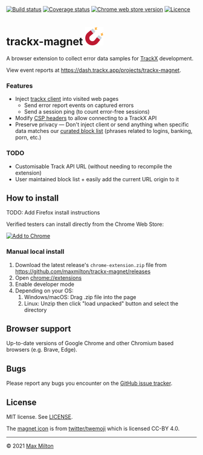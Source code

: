 [![Build status](https://img.shields.io/github/workflow/status/maxmilton/trackx-magnet/ci)](https://github.com/maxmilton/trackx-magnet/actions)
[![Coverage status](https://img.shields.io/codeclimate/coverage/maxmilton/trackx-magnet)](https://codeclimate.com/github/maxmilton/trackx-magnet)
[![Chrome web store version](https://img.shields.io/chrome-web-store/v/nmdlenjlhfgjbmljgopgmigoljgmnpae.svg)](https://chrome.google.com/webstore/detail/trackx-magnet/nmdlenjlhfgjbmljgopgmigoljgmnpae)
[![Licence](https://img.shields.io/github/license/maxmilton/trackx-magnet.svg)](https://github.com/maxmilton/trackx-magnet/blob/master/LICENSE)

# trackx-magnet ![](./static/icon48.png)

A browser extension to collect error data samples for [TrackX](https://github.com/maxmilton/trackx) development.

View event reports at <https://dash.trackx.app/projects/trackx-magnet>.

### Features

- Inject [trackx client](https://github.com/maxmilton/trackx/tree/master/packages/client) into visited web pages
  - Send error report events on captured errors
  - Send a session ping (to count error-free sessions)
- Modify [CSP headers](https://developer.mozilla.org/en-US/docs/Web/HTTP/CSP) to allow connecting to a TrackX API
- Preserve privacy — Don't inject client or send anything when specific data matches our [curated block list](https://github.com/maxmilton/trackx-magnet/blob/master/src/blocklist.json) (phrases related to logins, banking, porn, etc.)

### TODO

- Customisable Track API URL (without needing to recompile the extension)
- User maintained block list + easily add the current URL origin to it

## How to install

TODO: Add Firefox install instructions

Verified testers can install directly from the Chrome Web Store:

[![Add to Chrome](https://storage.googleapis.com/chrome-gcs-uploader.appspot.com/image/WlD8wC6g8khYWPJUsQceQkhXSlv1/mPGKYBIR2uCP0ApchDXE.png)](https://chrome.google.com/webstore/detail/trackx-magnet/nmdlenjlhfgjbmljgopgmigoljgmnpae)

### Manual local install

1. Download the latest release's `chrome-extension.zip` file from <https://github.com/maxmilton/trackx-magnet/releases>
1. Open <chrome://extensions>
1. Enable developer mode
1. Depending on your OS:
   1. Windows/macOS: Drag .zip file into the page
   1. Linux: Unzip then click "load unpacked" button and select the directory

## Browser support

Up-to-date versions of Google Chrome and other Chromium based browsers (e.g. Brave, Edge).

## Bugs

Please report any bugs you encounter on the [GitHub issue tracker](https://github.com/maxmilton/trackx-magnet/issues).

## License

MIT license. See [LICENSE](https://github.com/maxmilton/trackx-magnet/blob/master/LICENSE).

The [magnet icon](https://github.com/twitter/twemoji/blob/master/assets/svg/1f9f2.svg) is from [twitter/twemoji](https://github.com/twitter/twemoji) which is licensed CC-BY 4.0.

---

© 2021 [Max Milton](https://maxmilton.com)
